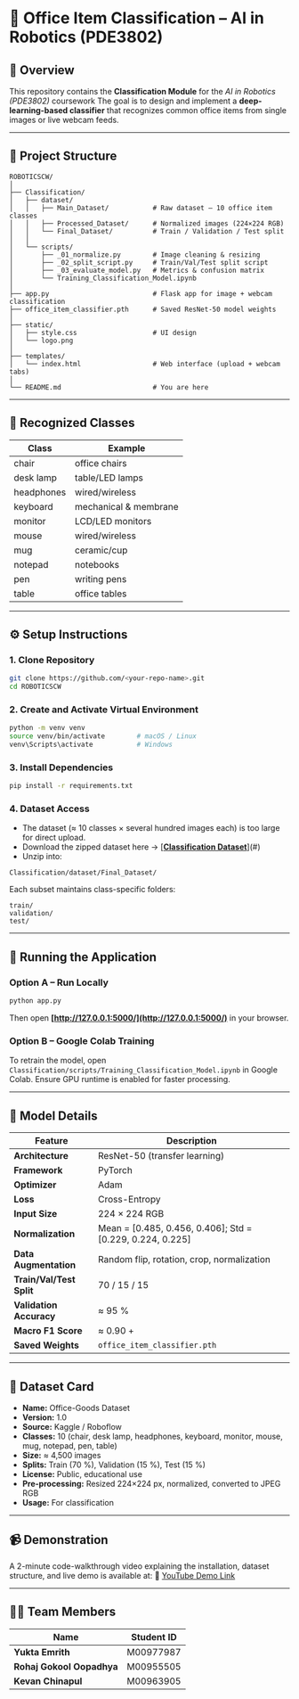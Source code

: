 
# 🧠 Office Item Classification – AI in Robotics (PDE3802)

## 📘 Overview

This repository contains the **Classification Module** for the *AI in Robotics (PDE3802)* coursework 
The goal is to design and implement a **deep-learning-based classifier** that recognizes common office items from single images or live webcam feeds.

---

## 🧩 Project Structure

```
ROBOTICSCW/
│
├── Classification/
│   ├── dataset/
│   │   ├── Main_Dataset/           # Raw dataset – 10 office item classes
│   │   ├── Processed_Dataset/      # Normalized images (224×224 RGB)
│   │   └── Final_Dataset/          # Train / Validation / Test split
│   │
│   └── scripts/
│       ├── _01_normalize.py        # Image cleaning & resizing
│       ├── _02_split_script.py     # Train/Val/Test split script
│       ├── _03_evaluate_model.py   # Metrics & confusion matrix
│       └── Training_Classification_Model.ipynb
│
├── app.py                          # Flask app for image + webcam classification
├── office_item_classifier.pth      # Saved ResNet-50 model weights
│
├── static/
│   ├── style.css                   # UI design
│   └── logo.png
│
├── templates/
│   └── index.html                  # Web interface (upload + webcam tabs)
│
└── README.md                       # You are here
```

---

## 🧠 Recognized Classes

| Class      | Example               |
| ---------- | --------------------- |
| chair      | office chairs         |
| desk lamp  | table/LED lamps       |
| headphones | wired/wireless        |
| keyboard   | mechanical & membrane |
| monitor    | LCD/LED monitors      |
| mouse      | wired/wireless        |
| mug        | ceramic/cup           |
| notepad    | notebooks             |
| pen        | writing pens          |
| table      | office tables         |

---

## ⚙️ Setup Instructions

### 1. Clone Repository

```bash
git clone https://github.com/<your-repo-name>.git
cd ROBOTICSCW
```

### 2. Create and Activate Virtual Environment

```bash
python -m venv venv
source venv/bin/activate        # macOS / Linux
venv\Scripts\activate           # Windows
```

### 3. Install Dependencies

```bash
pip install -r requirements.txt
```

### 4. Dataset Access

* The dataset (≈ 10 classes × several hundred images each) is too large for direct upload.
* Download the zipped dataset here → [**[Classification Dataset](https://drive.google.com/file/d/18K4xG9XFKQ2DGNMg43CZ8u7B-xJFcFJg/view?usp=drive_link)**](#)
* Unzip into:

```
Classification/dataset/Final_Dataset/
```

Each subset maintains class-specific folders:

```
train/
validation/
test/
```

---

## 🚀 Running the Application

### Option A – Run Locally

```bash
python app.py
```

Then open **[http://127.0.0.1:5000/](http://127.0.0.1:5000/)** in your browser.

### Option B – Google Colab Training

To retrain the model, open
`Classification/scripts/Training_Classification_Model.ipynb` in Google Colab.
Ensure GPU runtime is enabled for faster processing.

---

## 🧮 Model Details

| Feature                  | Description                                               |
| ------------------------ | --------------------------------------------------------- |
| **Architecture**         | ResNet-50 (transfer learning)                             |
| **Framework**            | PyTorch                                                   |
| **Optimizer**            | Adam                                                      |
| **Loss**                 | Cross-Entropy                                             |
| **Input Size**           | 224 × 224 RGB                                             |
| **Normalization**        | Mean = [0.485, 0.456, 0.406]; Std = [0.229, 0.224, 0.225] |
| **Data Augmentation**    | Random flip, rotation, crop, normalization                |
| **Train/Val/Test Split** | 70 / 15 / 15                                              |
| **Validation Accuracy**  | ≈ 95 %                                                    |
| **Macro F1 Score**       | ≈ 0.90 +                                                  |
| **Saved Weights**        | `office_item_classifier.pth`                              |

---

## 🧱 Dataset Card

* **Name:** Office-Goods Dataset
* **Version:** 1.0
* **Source:** Kaggle / Roboflow 
* **Classes:** 10 (chair, desk lamp, headphones, keyboard, monitor, mouse, mug, notepad, pen, table)
* **Size:** ≈ 4,500 images
* **Splits:** Train (70 %), Validation (15 %), Test (15 %)
* **License:** Public, educational use
* **Pre-processing:** Resized 224×224 px, normalized, converted to JPEG RGB
* **Usage:** For classification 

---

## 📹 Demonstration

A 2-minute code-walkthrough video explaining the installation, dataset structure, and live demo is available at:
🎥 [YouTube Demo Link](#)

---

## 👩‍💻 Team Members

| Name                      | Student ID | 
| ------------------------- | ---------- |
| **Yukta Emrith**          | M00977987  |
| **Rohaj Gokool Oopadhya** | M00955505  | 
| **Kevan Chinapul**        | M00963905  | 

